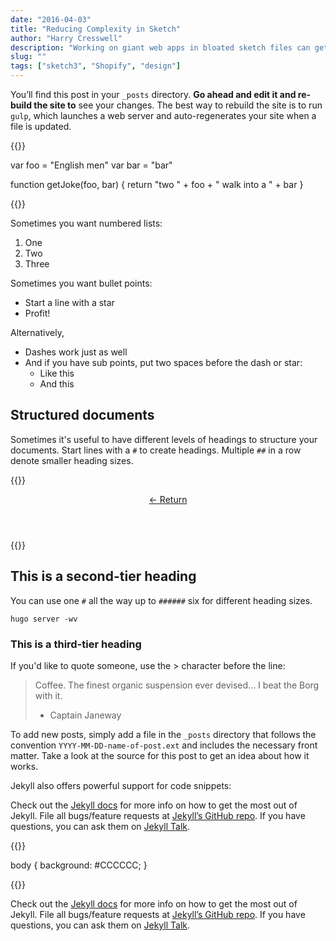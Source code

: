 ```yaml
---
date: "2016-04-03"
title: "Reducing Complexity in Sketch"
author: "Harry Cresswell"
description: "Working on giant web apps in bloated sketch files can get tiresome. Here are my tips to make the process more managable."
slug: ""
tags: ["sketch3", "Shopify", "design"]
---
```


You’ll find this post in your `_posts` directory. **Go ahead and edit it and re-build the site to** see your changes. The best way to rebuild the site is to run `gulp`, which launches a web server and auto-regenerates your site when a file is updated.<!--more-->



{{<highlight js>}}

var foo = "English men"
var bar = "bar"

function getJoke(foo, bar) {
    return
        "two " + foo + " walk into a " + bar
}

{{</highlight>}}



Sometimes you want numbered lists:

1. One
2. Two
3. Three

Sometimes you want bullet points:

* Start a line with a star
* Profit!

Alternatively,

- Dashes work just as well
- And if you have sub points, put two spaces before the dash or star:
  - Like this
  - And this

## Structured documents

Sometimes it's useful to have different levels of headings to structure your documents. Start lines with a `#` to create headings. Multiple `##` in a row denote smaller heading sizes.

{{<highlight html>}}

<section class="o-section">
    <div class="o-wrap">
        <header class="u-marginTop-l">
                <a href="{{ .Site.BaseURL }}" class="u-font--mono u-link--bare">← Return</a>
        </header>
    </div>
</section>

{{</highlight>}}

## This is a second-tier heading

You can use  one `#` all the way up to `######` six for different heading sizes.

```
hugo server -wv

```

### This is a third-tier heading

If you'd like to quote someone, use the > character before the line:

> Coffee. The finest organic suspension ever devised... I beat the Borg with it.
> - Captain Janeway

To add new posts, simply add a file in the `_posts` directory that follows the convention `YYYY-MM-DD-name-of-post.ext` and includes the necessary front matter. Take a look at the source for this post to get an idea about how it works.

Jekyll also offers powerful support for code snippets:


Check out the [Jekyll docs](jekyll-docs) for more info on how to get the most out of Jekyll. File all bugs/feature requests at [Jekyll’s GitHub repo](jekyll-gh). If you have questions, you can ask them on [Jekyll Talk](jekyll-talk).



{{<highlight css>}}

body {
  background: #CCCCCC;
}

{{</highlight>}}


Check out the [Jekyll docs](jekyll-docs) for more info on how to get the most out of Jekyll. File all bugs/feature requests at [Jekyll’s GitHub repo](jekyll-gh). If you have questions, you can ask them on [Jekyll Talk](jekyll-talk).
